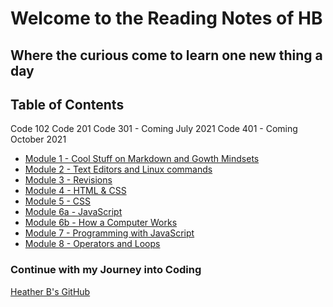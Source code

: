 # Welcome to the Reading Notes of HB
## Where the curious come to learn one new thing a day

## Table of Contents
Code 102
Code 201
Code 301 - Coming July 2021
Code 401 - Coming October 2021

- [Module 1 - Cool Stuff on Markdown and Gowth Mindsets](/module1/module1.md)
- [Module 2 - Text Editors and Linux commands](/module2/module2.md)
- [Module 3 - Revisions](/module3/module3.md)
- [Module 4 - HTML & CSS](/module4/module4.md)
- [Module 5 - CSS](/module5/module5.md)
- [Module 6a - JavaScript](/module6/module6a.md)
- [Module 6b - How a Computer Works](/module6/module6b.md)
- [Module 7 - Programming with JavaScript](/module7/module7.md)
- [Module 8 - Operators and Loops](/module8/module8.md)



### Continue with my Journey into Coding
[Heather B's GitHub](https://github.com/vbchomp)





